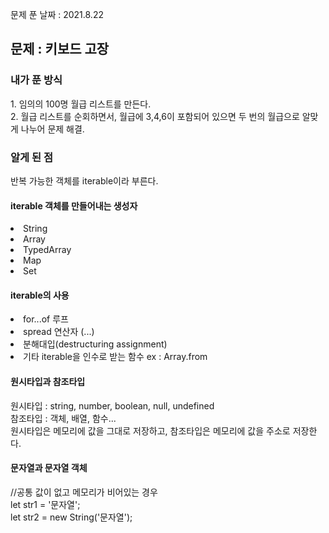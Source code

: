 문제 푼 날짜 : 2021.8.22

<h2>문제 : 키보드 고장</h2>

<h3>내가 푼 방식</h3>
<div>1. 임의의 100명 월급 리스트를 만든다.</div>
<div>2. 월급 리스트를 순회하면서, 월급에 3,4,6이 포함되어 있으면 두 번의 월급으로 알맞게 나누어 문제 해결.</div>

<h3>알게 된 점</h3>
<div>반복 가능한 객체를 iterable이라 부른다.</div>

<h4>iterable 객체를 만들어내는 생성자</h4>
<li>String</li>
<li>Array</li>
<li>TypedArray</li>
<li>Map</li>
<li>Set</li> 

<h4>iterable의 사용</h4>
<li>for...of 루프</li>
<li>spread 연산자 (...)</li>
<li>분해대입(destructuring assignment)</li>
<li>기타 iterable을 인수로 받는 함수 ex : Array.from</li>

<h4>원시타입과 참조타입</h4>
<div>원시타입 : string, number, boolean, null, undefined</div>
<div>참조타입 : 객체, 배열, 함수...</div>
<div>원시타입은 메모리에 값을 그대로 저장하고, 참조타입은 메모리에 값을 주소로 저장한다.</div>

<h4>문자열과 문자열 객체</h4>//공통 값이 없고 메모리가 비어있는 경우
<div>let str1 = '문자열';</div>
<div>let str2 = new String('문자열');</div>